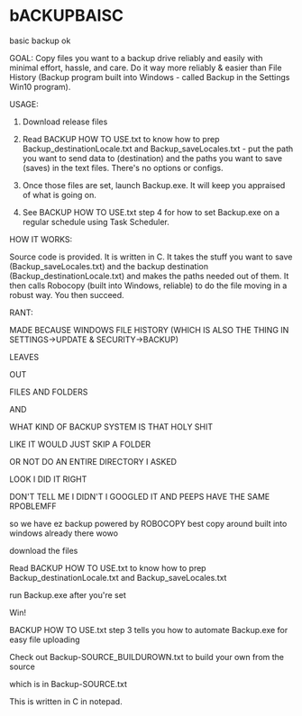 # bACKUPBAISC
basic backup ok


GOAL: Copy files you want to a backup drive reliably and easily with minimal effort, hassle, and care. Do it way more reliably & easier than File History (Backup program built into Windows - called Backup in the Settings Win10 program).


USAGE: 

1. Download release files


2. Read BACKUP HOW TO USE.txt to know how to prep Backup_destinationLocale.txt and Backup_saveLocales.txt - put the path you want to send data to (destination) and the paths you want to save (saves) in the text files. There's no options or configs.


3. Once those files are set, launch Backup.exe. It will keep you appraised of what is going on.


4. See BACKUP HOW TO USE.txt step 4 for how to set Backup.exe on a regular schedule using Task Scheduler.


HOW IT WORKS:

Source code is provided. It is written in C. It takes the stuff you want to save (Backup_saveLocales.txt) and the backup destination (Backup_destinationLocale.txt) and makes the paths needed out of them. It then calls Robocopy (built into Windows, reliable) to do the file moving in a robust way. You then succeed.


RANT:


MADE BECAUSE WINDOWS FILE HISTORY (WHICH IS ALSO THE THING IN SETTINGS->UPDATE & SECURITY->BACKUP)

LEAVES

OUT

FILES AND FOLDERS

AND 

WHAT KIND OF BACKUP SYSTEM IS THAT HOLY SHIT

LIKE IT WOULD JUST SKIP A FOLDER

OR NOT DO AN ENTIRE DIRECTORY I ASKED

LOOK I DID IT RIGHT

DON'T TELL ME I DIDN'T I GOOGLED IT AND PEEPS HAVE THE SAME RPOBLEMFF


so we have ez backup powered by ROBOCOPY best copy around built into windows already there wowo


download the files


Read BACKUP HOW TO USE.txt to know how to prep Backup_destinationLocale.txt and Backup_saveLocales.txt

run Backup.exe after you're set

Win!

BACKUP HOW TO USE.txt step 3 tells you how to automate Backup.exe for easy file uploading


Check out Backup-SOURCE_BUILDUROWN.txt to build your own from the source

which is in Backup-SOURCE.txt

This is written in C in notepad.
